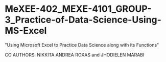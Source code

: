 # MeXEE-402_MEXE-4101_GROUP-3_Practice-of-Data-Science-Using-MS-Excel
"Using Microsoft Excel to Practice Data Science along with its Functions"

CO AUTHORS: NIKKITA ANDREA ROXAS and JHODIELEN MARABI
